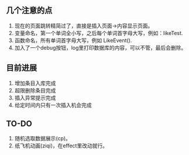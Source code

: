 ## 几个注意的点
1. 现在的页面跳转精简过了，直接是插入页面->内容显示页面。
2. 变量命名，第一个单词全小写，之后每个单词首字母大写，例如：likeTest. 
3. 函数命名，所有单词首字母大写，例如 LikeEvent().
4. 加入了一个debug按钮，log里打印数据库的内容，可以不管，最后会删除。

## 目前进展
1. 增加条目入库完成
2. 超限删除条目完成
3. 插入异常提示完成
4. 给定时间内只有一次插入机会完成

## TO-DO
1. 随机选取数据展示(cp)。 
2. 纸飞机动画(ziqi)，在effect里改动就行。